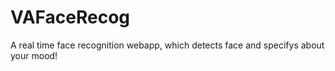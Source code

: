 # VAFaceRecog
A real time face recognition webapp, which detects face and specifys about your mood!
